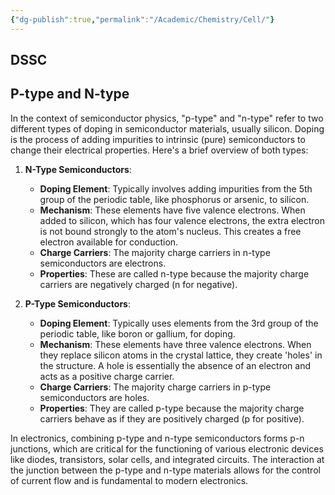 ```yaml
---
{"dg-publish":true,"permalink":"/Academic/Chemistry/Cell/"}
---
```


## DSSC


## P-type and N-type
In the context of semiconductor physics, "p-type" and "n-type" refer to two different types of doping in semiconductor materials, usually silicon. Doping is the process of adding impurities to intrinsic (pure) semiconductors to change their electrical properties. Here's a brief overview of both types:

1. **N-Type Semiconductors**:
   - **Doping Element**: Typically involves adding impurities from the 5th group of the periodic table, like phosphorus or arsenic, to silicon.
   - **Mechanism**: These elements have five valence electrons. When added to silicon, which has four valence electrons, the extra electron is not bound strongly to the atom's nucleus. This creates a free electron available for conduction.
   - **Charge Carriers**: The majority charge carriers in n-type semiconductors are electrons.
   - **Properties**: These are called n-type because the majority charge carriers are negatively charged (n for negative).

2. **P-Type Semiconductors**:
   - **Doping Element**: Typically uses elements from the 3rd group of the periodic table, like boron or gallium, for doping.
   - **Mechanism**: These elements have three valence electrons. When they replace silicon atoms in the crystal lattice, they create 'holes' in the structure. A hole is essentially the absence of an electron and acts as a positive charge carrier.
   - **Charge Carriers**: The majority charge carriers in p-type semiconductors are holes.
   - **Properties**: They are called p-type because the majority charge carriers behave as if they are positively charged (p for positive).

In electronics, combining p-type and n-type semiconductors forms p-n junctions, which are critical for the functioning of various electronic devices like diodes, transistors, solar cells, and integrated circuits. The interaction at the junction between the p-type and n-type materials allows for the control of current flow and is fundamental to modern electronics.